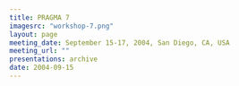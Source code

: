 ```yaml
---
title: PRAGMA 7 
imagesrc: "workshop-7.png"
layout: page
meeting_date: September 15-17, 2004, San Diego, CA, USA
meeting_url: "" 
presentations: archive
date: 2004-09-15
---
```


